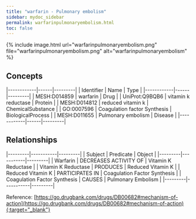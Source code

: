 ```yaml
---
title: "warfarin - Pulmonary embolism"
sidebar: mydoc_sidebar
permalink: warfarinpulmonaryembolism.html
toc: false 
---
```


{% include image.html url="warfarinpulmonaryembolism.png" file="warfarinpulmonaryembolism.png" alt="warfarinpulmonaryembolism" %}

## Concepts

|------------|------|---------|
| Identifier | Name | Type    |
|------------|------|---------|
| MESH:D014859 | warfarin | Drug |
| UniProt:Q9BQB6 | vitamin k reductase | Protein |
| MESH:D014812 | reduced vitamin k | ChemicalSubstance |
| GO:0007596 | Coagulation factor Synthesis | BiologicalProcess |
| MESH:D011655 | Pulmonary embolism | Disease |
|------------|------|---------|

## Relationships

|---------|-----------|---------|
| Subject | Predicate | Object  |
|---------|-----------|---------|
| Warfarin | DECREASES ACTIVITY OF | Vitamin K Reductase |
| Vitamin K Reductase | PRODUCES | Reduced Vitamin K |
| Reduced Vitamin K | PARTICIPATES IN | Coagulation Factor Synthesis |
| Coagulation Factor Synthesis | CAUSES | Pulmonary Embolism |
|---------|-----------|---------|

Reference: [https://go.drugbank.com/drugs/DB00682#mechanism-of-action](https://go.drugbank.com/drugs/DB00682#mechanism-of-action){:target="_blank"}
